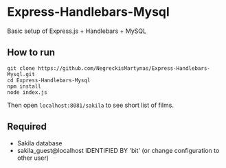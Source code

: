 # Express-Handlebars-Mysql
Basic setup of Express.js + Handlebars + MySQL

## How to run
```
git clone https://github.com/NegreckisMartynas/Express-Handlebars-Mysql.git
cd Express-Handlebars-Mysql
npm install
node index.js
```
Then open `localhost:8081/sakila` to see short list of films.

## Required
- Sakila database
- sakila_guest@localhost IDENTIFIED BY 'bit' (or change configuration to other user)
